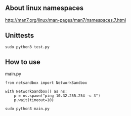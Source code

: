 ## About linux namespaces
http://man7.org/linux/man-pages/man7/namespaces.7.html

## Unittests
`sudo python3 test.py`

## How to use

main.py
```
from netsandbox import NetworkSandbox

with NetworkSandbox() as ns:
    p = ns.spawn("ping 10.32.255.254 -c 3")
    p.wait(timeout=10)
```

`sudo python3 main.py`
